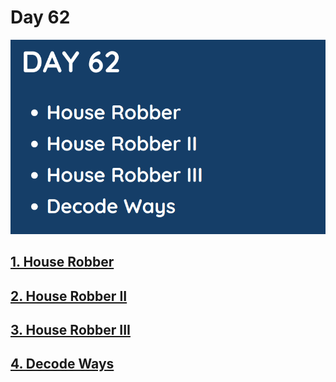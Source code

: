 # Day 62

![](../images/day62.png)

## [1. House Robber](198.%20House%20Robber.md)

## [2. House Robber II](213.%20House%20Robber%20II.md)

## [3. House Robber III](337.%20House%20Robber%20III.md)

## [4. Decode Ways](91.%20Decode%20Ways.md)